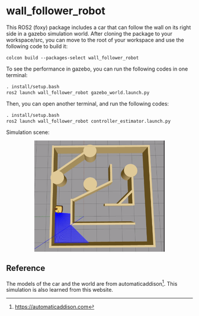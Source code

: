 # wall_follower_robot
This ROS2 (foxy) package includes a car that can follow the wall on its right side in a gazebo simulation world. After cloning the package to your workspace/src, you can move to the root of your workspace and use the following code to build it:
```
colcon build --packages-select wall_follower_robot
``` 
To see the performance in gazebo, you can run the following codes in one terminal:
```
. install/setup.bash
ros2 launch wall_follower_robot gazebo_world.launch.py
```
Then, you can open another terminal, and run the following codes:
```
. install/setup.bash
ros2 launch wall_follower_robot controller_estimator.launch.py
```
Simulation scene:
<p align="center">
	<img height="300" src="/images/simulation_in_gazebo.gif" />
</p>

## Reference
The models of the car and the world are from automaticaddison[^1]. This simulation is also learned from this website. 

[^1]:https://automaticaddison.com
